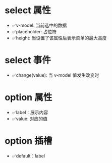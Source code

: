 # select 属性

- ✅v-model: 当前选中的数据
- ✅placeholder: 占位符
- ✅height: 当设置了该属性后表示菜单的最大高度

# select 事件

- ✅change(value): 当 v-model 值发生改变时

# option 属性

- ✅label：展示内容
- ✅value: 对应的值

# option 插槽

- ✅default：label

